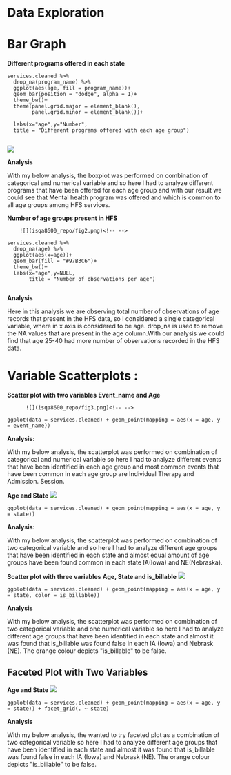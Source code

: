 # Data Exploration

# Bar Graph
**Different programs offered in each state**

```{r}
services.cleaned %>%
  drop_na(program_name) %>%
  ggplot(aes(age, fill = program_name))+
  geom_bar(position = "dodge", alpha = 1)+
  theme_bw()+
  theme(panel.grid.major = element_blank(),
        panel.grid.minor = element_blank())+
         
  labs(x="age",y="Number",
  title = "Different programs offered with each age group")
  
```

![](isqa8600_repo/Data_Exploration/fig1.png)<!-- -->
        
        
**Analysis**

With my below analysis, the boxplot was performed on combination of categorical and numerical variable and so here I had to analyze different programs that have been offered for each age group and with our result we could see that Mental health program was offered and which is common to all age groups among HFS services.

**Number of age groups present in HFS**

        ![](isqa8600_repo/fig2.png)<!-- -->
        
```{r observationsByAge, echo=TRUE}
services.cleaned %>%
  drop_na(age) %>%
  ggplot(aes(x=age))+
  geom_bar(fill = "#97B3C6")+
  theme_bw()+
  labs(x="age",y=NULL,
       title = "Number of observations per age")
            
```
**Analysis**

Here in this analysis we are observing total number of observations of age records that present in the HFS data, so I considered a single categorical variable, where in x axis is considered to be age. drop_na is used to remove the NA values that are present in the age column.With our analysis we could find that age 25-40 had more number of observations recorded in the HFS data.

# Variable Scatterplots :

**Scatter plot with two variables**
**Event_name and Age**

          ![](isqa8600_repo/fig3.png)<!-- -->

```{r}
ggplot(data = services.cleaned) + geom_point(mapping = aes(x = age, y = event_name))
```
 **Analysis:** 

With my below analysis, the scatterplot was performed on combination of categorical and numerical variable so here I had to analyze different events that have been identified in each age group and most common events that have been common in each age group are Individual Therapy and Admission. Session.


**Age and State**
         ![](isqa8600_repo/fig4.png)<!-- -->
         
```{r}
ggplot(data = services.cleaned) + geom_point(mapping = aes(x = age, y = state))
```         

**Analysis:** 

With my below analysis, the scatterplot was performed on combination of two categorical variable and so here I had to analyze different age groups that have been identified in each state and almost equal amount of age groups have been found common in each state IA(Iowa) and NE(Nebraska).

**Scatter plot with three variables**
**Age, State and is_billable**
            ![](isqa8600_repo/fig5.png)<!-- -->
            
```{r}
ggplot(data = services.cleaned) + geom_point(mapping = aes(x = age, y = state, color = is_billable))
```
**Analysis**

With my below analysis, the scatterplot was performed on combination of two categorical variable and one numerical variable so here I had to analyze different age groups that have been identified in each state and almost it was found that is_billable was found false in each IA (Iowa) and Nebrask (NE). The orange colour depicts "is_billable" to be false.

## Faceted Plot with Two Variables
**Age and State**
          ![](makkamRPlot_files/figure-gfm/avgLikelihoodByRace-1.png)<!-- -->
          
```{r}
ggplot(data = services.cleaned) + geom_point(mapping = aes(x = age, y = state)) + facet_grid(. ~ state)
```          
**Analysis**

With my below analysis, the wanted to try faceted plot as a combination of two categorical variable  so here I had to analyze different age groups that have been identified in each state and almost it was found that is_billable was found false in each IA (Iowa) and Nebrask (NE). The orange colour depicts "is_billable" to be false.

